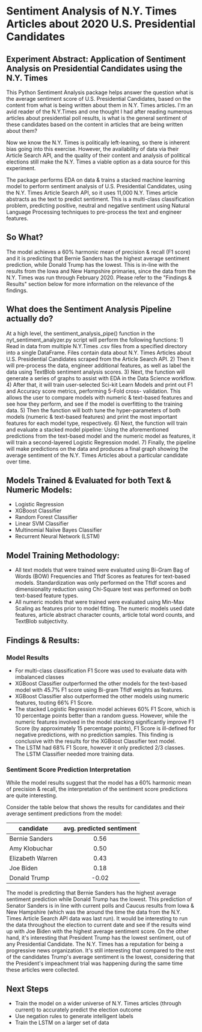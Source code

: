 # Sentiment Analysis of N.Y. Times Articles about 2020 U.S. Presidential Candidates

## Experiment Abstract: Application of Sentiment Analysis on Presidential Candidates using the N.Y. Times

This Python Sentiment Analysis package helps answer the question what is the average sentiment score of U.S. Presidential Candidates, based on the content from what is being written about them in N.Y. Times articles.  I'm an avid reader of the N.Y.Times and one thought I had after reading numerous articles about presidential poll results, is what is the general sentiment of these candidates based on the content in articles that are being written about them?

Now we know the N.Y. Times is politically left-leaning, so there is inherent bias going into this exercise.  However, the availability of data via their Article Search API, and the quality of their content and analysis of political elections still make the N.Y. Times a viable option as a data source for this experiment.

The package performs EDA on data & trains a stacked machine learning model to perform sentiment analysis of U.S. Presidential Candidates, 
using the N.Y. Times Article Search API, so it uses 11,000 N.Y. Times article abstracts as the text to predict sentiment.  This is a multi-class classification problem, predicting positive, neutral and negative sentiment using Natural Language Processing techniques to pre-process the text and engineer features.

## So What?

The model achieves a 60% harmonic mean of precision & recall (F1 score) and it is predicting that Bernie Sanders has the highest average sentiment prediction, while Donald Trump has the lowest. This is in-line with the results from the Iowa and New Hampshire primaries, since the data from the N.Y. Times was run through February 2020.  Please refer to the "Findings & Results" section below for more information on the relevance of the findings.

## What does the Sentiment Analysis Pipeline actually do?

At a high level, the sentiment_analysis_pipe() function in the nyt_sentiment_analyzer.py script will perform the following functions:
    1) Read in data from multiple N.Y.Times .csv files from a specified directory into a single DataFrame. Files contain data about N.Y.        Times Articles about U.S. Presidential Candidates scraped from the Article Search API. 
    2) Then it will pre-process the data, engineer additional features, as well as label the data using TextBlob sentiment analysis     scores.
    3) Next, the function will generate a series of graphs to assist with EDA in the Data Science workflow.
    4) After that, it will train user-selected Sci-kit Learn Models and print out F1 and Accuracy score metrics, performing 5-Fold cross-        validation. This allows the user to compare models with numeric & text-based features and see how they perform, and see if the model is overfitting to the training data.
    5) Then the function will both tune the hyper-parameters of both models (numeric & text-based features) and print the most important        features for each model type, respectively.
    6) Next, the function will train and evaluate a stacked model pipeline: 
        Using the aforementioned predictions from the text-based model and the numeric model as features, it will train a second-layered         Logistic Regression model.
    7) Finally, the pipeline will make predictions on the data and produces a final graph showing the average sentiment of the N.Y. Times        Articles about a particular candidate over time.

## Models Trained & Evaluated for both Text & Numeric Models:
- Logistic Regression
- XGBoost Classifier
- Random Forest Classifier
- Linear SVM Classifier
- Multinomial Naiive Bayes Classifier
- Recurrent Neural Network (LSTM)

## Model Training Methodology:
- All text models that were trained were evaluated using Bi-Gram Bag of Words (BOW) Frequencies and TfIdf Scores as features for text-based models. 
    Standardization was only performed on the TfIdf scores and dimensionality reduction using Chi-Square test was performed on both text-based feature types.
- All numeric models that were trained were evaluated using Min-Max Scaling as features prior to model fitting. 
    The numeric models used date features, article abstract character counts, article total word counts, and TextBlob subjectivity. 

## Findings & Results:
### Model Results
- For multi-class classification F1 Score was used to evaluate data with imbalanced classes   
- XGBoost Classifier outperformed the other models for the text-based model with 45.7% F1 score using Bi-gram TfIdf weights as features.   
- XGBoost Classifier also outperformed the other models using numeric features, touting 66% F1 Score.       
- The stacked Logistic Regression model achieves 60% F1 Score, which is 10 percentage points better than a random guess. 
    However, while the numeric features involved in the model stacking significantly improve F1 Score (by approximately 15 percentage points), 
    F1 Score is ill-defined for negative predictions, with no prediction samples. 
    This finding is conclusive with the results for the XGBoost Classifier text model.
- The LSTM had 68% F1 Score, however it only predicted 2/3 classes.  The LSTM Classifier needed more training data.
     
### Sentiment Score Prediction Interpretation
While the model results suggest that the model has a 60% harmonic mean of precision & recall, the interpretation of the sentiment score predictions are quite interesting.

Consider the table below that shows the results for candidates and their average sentiment predictions from the model:  

|candidate         | avg. predicted sentiment |
|------------------|:------------------------:|
|Bernie Sanders    |   0.56                   |
|Amy Klobuchar     |   0.50                   |
|Elizabeth Warren  |   0.43                   |
|Joe Biden         |   0.18                   |
|Donald Trump      | -0.02                    |
 
The model is predicting that Bernie Sanders has the highest average sentiment prediction while Donald Trump has the lowest.  This prediction of Senator Sanders is in line with current polls and Caucus results from Iowa & New Hampshire (which was the around the time the data from the N.Y. Times Article Search API data was last run).  It would be interesting to run the data throughout the election to current date and see if the results wind up with Joe Biden with the highest average sentiment score.  On the other hand, it's interesting that President Trump has the lowest sentiment, out of any Presidential Candidate.  The N.Y. Times has a reputation for being a progressive news organization. It's still interesting that compared to the rest of the candidates Trump's average sentiment is the lowest, considering that the President's impeachment trial was happening during the same time these articles were collected.

## Next Steps
- Train the model on a wider universe of N.Y. Times articles (through current) to accurately predict the election outcome
- Use negation rules to generate intelligent labels
- Train the LSTM on a larger set of data
